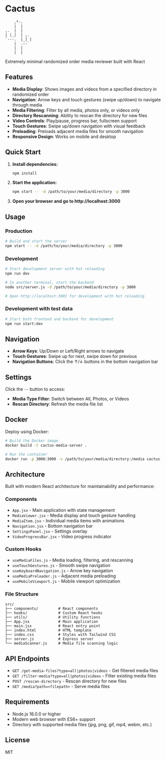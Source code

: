 # Cactus
```
    ,*-.
    |  |
,.  |  |
| |_|  | ,.
`---.  |_| |
    |  .--`
    |  |
    |  | 

```

Extremely minimal randomized order media reviewer built with React

## Features

- **Media Display**: Shows images and videos from a specified directory in randomized order
- **Navigation**: Arrow keys and touch gestures (swipe up/down) to navigate through media
- **Media Filtering**: Filter by all media, photos only, or videos only
- **Directory Rescanning**: Ability to rescan the directory for new files
- **Video Controls**: Play/pause, progress bar, fullscreen support
- **Touch Gestures**: Swipe up/down navigation with visual feedback
- **Preloading**: Preloads adjacent media files for smooth navigation
- **Responsive Design**: Works on mobile and desktop

## Quick Start

1. **Install dependencies:**
   ```bash
   npm install
   ```

2. **Start the application:**
   ```bash
   npm start -- -d /path/to/your/media/directory -p 3000
   ```

3. **Open your browser and go to http://localhost:3000**

## Usage

### Production

```bash
# Build and start the server
npm start -- -d /path/to/your/media/directory -p 3000
```

### Development

```bash
# Start development server with hot reloading
npm run dev

# In another terminal, start the backend
node src/server.js -d /path/to/your/media/directory -p 3000

# Open http://localhost:3001 for development with hot reloading
```

### Development with test data

```bash
# Start both frontend and backend for development
npm run start:dev
```

## Navigation

- **Arrow Keys**: Up/Down or Left/Right arrows to navigate
- **Touch Gestures**: Swipe up for next, swipe down for previous
- **Navigation Buttons**: Click the ↑/↓ buttons in the bottom navigation bar

## Settings

Click the ⋯ button to access:
- **Media Type Filter**: Switch between All, Photos, or Videos
- **Rescan Directory**: Refresh the media file list

## Docker

Deploy using Docker:

```bash
# Build the Docker image
docker build -t cactus-media-server .

# Run the container
docker run -p 3000:3000 -v /path/to/your/media/directory:/media cactus-media-server
```

## Architecture

Built with modern React architecture for maintainability and performance:

### **Components**
- `App.jsx` - Main application with state management
- `MediaViewer.jsx` - Media display and touch gesture handling
- `MediaItem.jsx` - Individual media items with animations
- `Navigation.jsx` - Bottom navigation bar
- `SettingsPanel.jsx` - Settings overlay
- `VideoProgressBar.jsx` - Video progress indicator

### **Custom Hooks**
- `useMediaFiles.js` - Media loading, filtering, and rescanning
- `useTouchGestures.js` - Smooth swipe navigation
- `useKeyboardNavigation.js` - Arrow key navigation
- `useMediaPreloader.js` - Adjacent media preloading
- `useMobileViewport.js` - Mobile viewport optimization

### **File Structure**
```
src/
├── components/         # React components
├── hooks/              # Custom React hooks
├── utils/              # Utility functions
├── App.jsx             # Main application
├── main.jsx            # React entry point
├── index.html          # HTML template
├── index.css           # Styles with Tailwind CSS
├── server.js           # Express server
└── mediaScanner.js     # Media file scanning logic
```

## API Endpoints

- `GET /get-media-files?type=all|photos|videos` - Get filtered media files
- `GET /filter-media?type=all|photos|videos` - Filter existing media files
- `POST /rescan-directory` - Rescan directory for new files
- `GET /media?path=<filepath>` - Serve media files

## Requirements

- Node.js 16.0.0 or higher
- Modern web browser with ES6+ support
- Directory with supported media files (jpg, png, gif, mp4, webm, etc.)

## License

MIT
